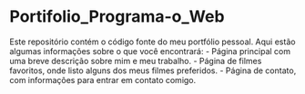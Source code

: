 # Portifolio_Programa-o_Web
Este repositório contém o código fonte do meu portfólio pessoal. Aqui estão algumas informações sobre o que você encontrará:  - Página principal com uma breve descrição sobre mim e meu trabalho. - Página de filmes favoritos, onde listo alguns dos meus filmes preferidos. - Página de contato, com informações para entrar em contato comigo.
